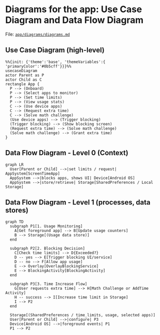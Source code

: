 # Diagrams for the app: Use Case Diagram and Data Flow Diagram

File: [`app/diagrams/diagrams.md`](app/diagrams/diagrams.md:1)

## Use Case Diagram (high-level)

```mermaid
%%{init: {'theme':'base', 'themeVariables':{ 'primaryColor':'#0b5cff'}}}%%
usecaseDiagram
actor Parent as P
actor Child as C
rectangle App {
  P --> (Onboard)
  P --> (Select apps to monitor)
  P --> (Set time limits)
  P --> (View usage stats)
  C --> (Use device apps)
  C --> (Request extra time)
  C --> (Solve math challenge)
  (Use device apps) --> (Trigger blocking)
  (Trigger blocking) --> (Show blocking screen)
  (Request extra time) --> (Solve math challenge)
  (Solve math challenge) --> (Grant extra time)
}
```

## Data Flow Diagram - Level 0 (Context)

```mermaid
graph LR
  User[Parent or Child] -->|set limits / request| AppSystem[ScreenTimeApp]
  AppSystem -->|blocks apps, shows UI| Device[Android OS]
  AppSystem -->|store/retrieve| Storage[SharedPreferences / Local Storage]
```

## Data Flow Diagram - Level 1 (processes, data stores)

```mermaid
graph TD
  subgraph P1[1. Usage Monitoring]
    A[Get foreground app] --> B[Update usage counters]
    B --> Storage[(Usage data store)]
  end

  subgraph P2[2. Blocking Decision]
    C[Check time limits] --> D{Exceeded?}
    D -- yes --> E[Trigger blocking UI/service]
    D -- no --> F[Allow app usage]
    E --> Overlay[OverlayBlockingService]
    E --> BlockingActivity[BlockingActivity]
  end

  subgraph P3[3. Time Increase Flow]
    G[User requests extra time] --> H[Math Challenge or AddTime Activity]
    H -- success --> I[Increase time limit in Storage]
    I --> P2
  end

  Storage[(SharedPreferences / time_limits, usage, selected apps)]
  User[Parent or Child] -->|configure| P3
  Device[Android OS] -->|foreground events| P1
  P1 --> P2